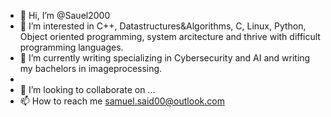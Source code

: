 - 👋 Hi, I’m @Sauel2000
- 👀 I’m interested in C++, Datastructures&Algorithms, C, Linux, Python, Object oriented programming, system arcitecture and thrive with difficult programming languages.
- 🌱 I’m currently writing specializing in Cybersecurity and AI and writing my bachelors in imageprocessing.
-
- 💞️ I’m looking to collaborate on ...
- 📫 How to reach me samuel.said00@outlook.com

<!---
Sauel2000/Sauel2000 is a ✨ special ✨ repository because its `README.md` (this file) appears on your GitHub profile.
You can click the Preview link to take a look at your changes.
--->

